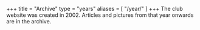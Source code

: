 +++
title = "Archive"
type = "years"
aliases = [
    "/year/"
]
+++
The club website was created in 2002. Articles and pictures from that year onwards are in the archive.
